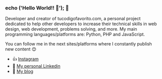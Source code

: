 ### echo ('Hello World!! 👋'); 👋

Developer and creator of tucodigofavorito.com, a personal project dedicated to help other developers to increase their technical skills in web design, web development, problems solving, and more. My main programming languages/platforms are: Python, PHP and JavaScript.


You can follow me in the next sites/platforms where I constantly publish new content 😊

- 👍 [Instagram](https://www.instagram.com/alexsancheezz/)
- 💼 [My personal Linkedin](https://www.linkedin.com/in/alexander-sanchez-423260184/)
- 📝 [My blog](https://tucodigofavorito.com)
